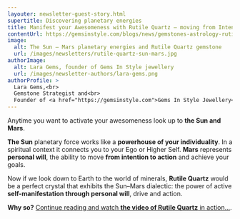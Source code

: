 ```yaml
---
layouter: newsletter-guest-story.html
supertitle: Discovering planetary energies
title: Manifest your Awesomeness with Rutile Quartz — moving from Intention to Action
contentUrl: https://gemsinstyle.com/blogs/news/gemstones-astrology-rutilated-quartz-sun-mars
image:
  alt: The Sun – Mars planetary energies and Rutile Quartz gemstone
  url: /images/newsletters/rutile-quartz-sun-mars.jpg  
authorImage:
  alt: Lara Gems, founder of Gems In Style jewellery
  url: /images/newsletter-authors/lara-gems.png
authorProfile: >
  Lara Gems,<br>
  Gemstone Strategist and<br>
  Founder of <a href="https://gemsinstyle.com">Gems In Style Jewellery</a>
---
```


Anytime you want to activate your awesomeness look up to **the Sun and Mars**.

**The Sun** planetary force works like a **powerhouse of your individuality**. In a spiritual context it connects you to your Ego or Higher Self. **Mars** represents **personal will**, the ability to move **from intention to action** and achieve your goals.

Now if we look down to Earth to the world of minerals, **Rutile Quartz** would be a perfect crystal that exhibits the Sun–Mars dialectic: the power of active **self-manifestation through personal will**, drive and action.

**Why so?** [Continue reading and watch **the video of Rutile Quartz** in action…]($contentUrl).

